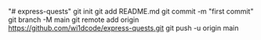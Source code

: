 "# express-quests"  git init git add README.md git commit -m "first commit" git branch -M main git remote add origin https://github.com/wi1dcode/express-quests.git git push -u origin main
